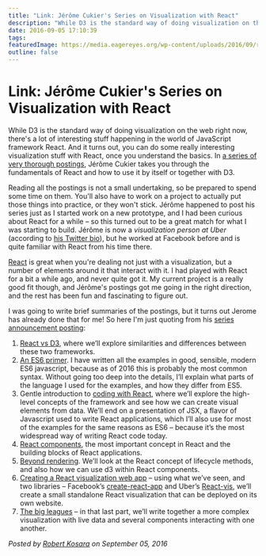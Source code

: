 ```yaml
---
title: "Link: Jérôme Cukier's Series on Visualization with React"
description: "While D3 is the standard way of doing visualization on the web right now, there's a lot of interesting stuff happening in the world of JavaScript framework React. And it turns out, you can do some really interesting visualization stuff with React, once you understand the basics. In a series of very thorough postings, Jérôme Cukier takes you through the fundamentals of React and how to use it by itself or together with D3."
date: 2016-09-05 17:10:39
tags: 
featuredImage: https://media.eagereyes.org/wp-content/uploads/2016/09/react-teaser.png
outline: false
---
```


# Link: Jérôme Cukier's Series on Visualization with React

While D3 is the standard way of doing visualization on the web right now, there's a lot of interesting stuff happening in the world of JavaScript framework React. And it turns out, you can do some really interesting visualization stuff with React, once you understand the basics. In <a href="http://www.jeromecukier.net/blog/2016/08/09/visualization-with-react/">a series of very thorough postings</a>, Jérôme Cukier takes you through the fundamentals of React and how to use it by itself or together with D3.

Reading all the postings is not a small undertaking, so be prepared to spend some time on them. You'll also have to work on a project to actually put those things into practice, or they won't stick. Jérôme happened to post his series just as I started work on a new prototype, and I had been curious about React for a while – so this turned out to be a great match for what I was starting to build. Jérôme is now a <em>visualization person at Uber</em> (according to <a href="https://twitter.com/jcukier">his Twitter bio</a>), but he worked at Facebook before and is quite familiar with React from his time there.

<a href="https://facebook.github.io/react/">React</a> is great when you're dealing not just with a visualization, but a number of elements around it that interact with it. I had played with React for a bit a while ago, and never quite got it. My current project is a really good fit though, and Jérôme's postings got me going in the right direction, and the rest has been fun and fascinating to figure out.

I was going to write brief summaries of the postings, but it turns out Jerome has already done that for me! So here I'm just quoting from his <a href="http://www.jeromecukier.net/blog/2016/08/09/visualization-with-react/">series announcement posting</a>:

<ol>
    <li><a href="http://www.jeromecukier.net/blog/2016/08/09/d3-and-react-similarities-and-differences/">React vs D3</a>, where we’ll explore similarities and differences between these two frameworks.</li>
    <li><a href="http://wp.me/po630-rX">An ES6 primer</a>. I have written all the examples in good, sensible, modern ES6 javascript, because as of 2016 this is probably the most common syntax. Without going too deep into the details, I’ll explain what parts of the language I used for the examples, and how they differ from ES5.</li>
    <li>Gentle introduction to <a href="http://wp.me/po630-s3">coding with React</a>, where we’ll explore the high-level concepts of the framework and see how we can create visual elements from data. We’ll end on a presentation of JSX, a flavor of Javascript used to write React applications, which I’ll also use for most of the examples for the same reasons as ES6 – because it’s the most widespread way of writing React code today.</li>
    <li><a href="http://wp.me/po630-sg">React components</a>, the most important concept in React and the building blocks of React applications.</li>
    <li><a href="http://wp.me/po630-sm">Beyond rendering</a>. We’ll look at the React concept of lifecycle methods, and also how we can use d3 within React components.</li>
    <li><a href="http://wp.me/po630-st">Creating a React visualization web app</a> – using what we’ve seen, and two libraries – Facebook’s <a href="https://github.com/facebookincubator/create-react-app">create-react-app</a> and Uber’s <a href="https://github.com/uber/react-vis/">React-vis</a>, we’ll create a small standalone React visualization that can be deployed on its own website.</li>
    <li><a href="http://wp.me/po630-st">The big leagues</a> – in that last part, we’ll write together a more complex visualization with live data and several components interacting with one another.</li>
</ol>


_Posted by <a href="/about">Robert Kosara</a> on September 05, 2016_


